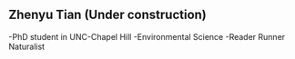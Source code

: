 ## Zhenyu Tian (Under construction)

-PhD student in UNC-Chapel Hill
-Environmental Science
-Reader Runner Naturalist
